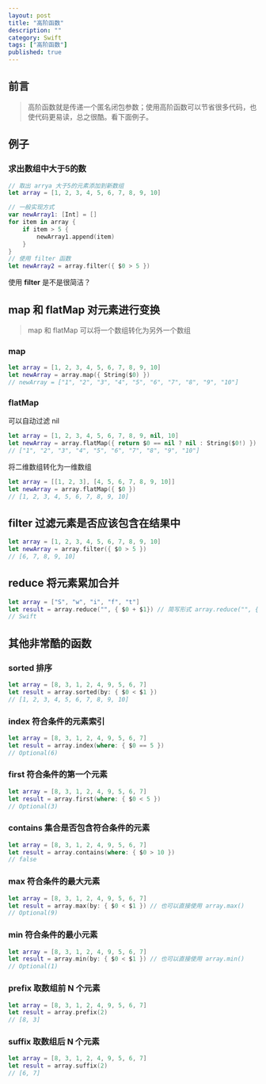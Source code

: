 ```yaml
---
layout: post
title: "高阶函数"
description: ""
category: Swift
tags: ["高阶函数"]
published: true
---
```


## 前言

> 高阶函数就是传递一个匿名闭包参数；使用高阶函数可以节省很多代码，也使代码更易读，总之很酷。看下面例子。

## 例子

### 求出数组中大于5的数

```swift
// 取出 arrya 大于5的元素添加到新数组
let array = [1, 2, 3, 4, 5, 6, 7, 8, 9, 10]

// 一般实现方式
var newArray1: [Int] = []
for item in array {
    if item > 5 {
        newArray1.append(item)
    }
}
// 使用 filter 函数
let newArray2 = array.filter({ $0 > 5 })
```

使用 **filter** 是不是很简洁？

## map 和 flatMap 对元素进行变换

> map 和 flatMap 可以将一个数组转化为另外一个数组

### map

```swift
let array = [1, 2, 3, 4, 5, 6, 7, 8, 9, 10]
let newArray = array.map({ String($0) })
// newArray = ["1", "2", "3", "4", "5", "6", "7", "8", "9", "10"]
```

### flatMap

可以自动过滤 nil

```swift
let array = [1, 2, 3, 4, 5, 6, 7, 8, 9, nil, 10]
let newArray = array.flatMap({ return $0 == nil ? nil : String($0!) })
// ["1", "2", "3", "4", "5", "6", "7", "8", "9", "10"]
```

将二维数组转化为一维数组

```swift
let array = [[1, 2, 3], [4, 5, 6, 7, 8, 9, 10]]
let newArray = array.flatMap({ $0 })
// [1, 2, 3, 4, 5, 6, 7, 8, 9, 10]
```

## filter 过滤元素是否应该包含在结果中

```swift
let array = [1, 2, 3, 4, 5, 6, 7, 8, 9, 10]
let newArray = array.filter({ $0 > 5 })
// [6, 7, 8, 9, 10]
```

## reduce 将元素累加合并

```swift
let array = ["S", "w", "i", "f", "t"]
let result = array.reduce("", { $0 + $1}) // 简写形式 array.reduce("", { + })
// Swift
```

## 其他非常酷的函数

### sorted 排序

```swift
let array = [8, 3, 1, 2, 4, 9, 5, 6, 7]
let result = array.sorted(by: { $0 < $1 })
// [1, 2, 3, 4, 5, 6, 7, 8, 9, 10]
```

### index 符合条件的元素索引

```swift
let array = [8, 3, 1, 2, 4, 9, 5, 6, 7]
let result = array.index(where: { $0 == 5 })
// Optional(6)
```

### first 符合条件的第一个元素

```swift
let array = [8, 3, 1, 2, 4, 9, 5, 6, 7]
let result = array.first(where: { $0 < 5 })
// Optional(3)
```

### contains 集合是否包含符合条件的元素

```swift
let array = [8, 3, 1, 2, 4, 9, 5, 6, 7]
let result = array.contains(where: { $0 > 10 })
// false
```

### max 符合条件的最大元素

```swift
let array = [8, 3, 1, 2, 4, 9, 5, 6, 7]
let result = array.max(by: { $0 < $1 }) // 也可以直接使用 array.max()
// Optional(9)
```

### min 符合条件的最小元素

```swift
let array = [8, 3, 1, 2, 4, 9, 5, 6, 7]
let result = array.min(by: { $0 < $1 }) // 也可以直接使用 array.min()
// Optional(1)
```

### prefix 取数组前 N 个元素

```swift
let array = [8, 3, 1, 2, 4, 9, 5, 6, 7]
let result = array.prefix(2)
// [8, 3]
```

### suffix 取数组后 N 个元素

```swift
let array = [8, 3, 1, 2, 4, 9, 5, 6, 7]
let result = array.suffix(2)
// [6, 7]
```
